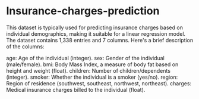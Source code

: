 # Insurance-charges-prediction
This dataset is typically used for predicting insurance charges based on individual demographics, making it suitable for a linear regression model. ​​
The dataset contains 1,338 entries and 7 columns. Here's a brief description of the columns:

age: Age of the individual (integer).
sex: Gender of the individual (male/female).
bmi: Body Mass Index, a measure of body fat based on height and weight (float).
children: Number of children/dependents (integer).
smoker: Whether the individual is a smoker (yes/no).
region: Region of residence (southwest, southeast, northwest, northeast).
charges: Medical insurance charges billed to the individual (float).
